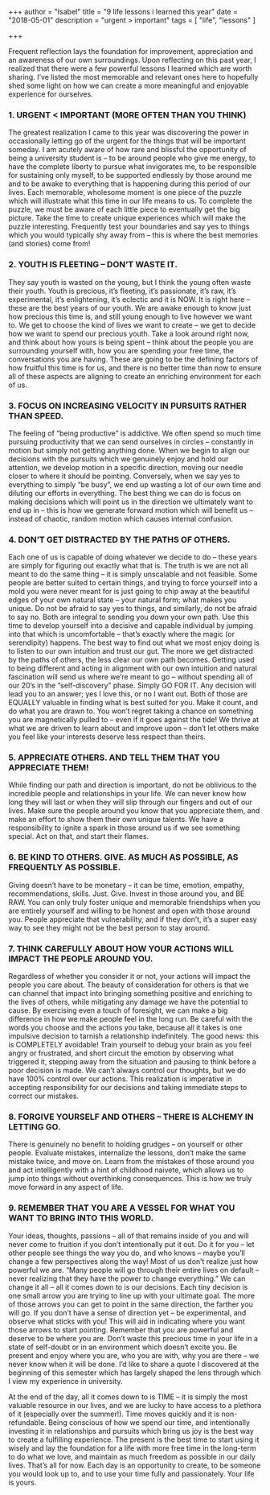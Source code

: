 +++
author = "Isabel"
title = "9 life lessons i learned this year"
date = "2018-05-01"
description = "urgent > important"
tags = [
    "life",
    "lessons"
]

+++

Frequent reflection lays the foundation for improvement, appreciation and an awareness of our own surroundings. Upon reflecting on this past year, I realized that there were a few powerful lessons I learned which are worth sharing. I’ve listed the most memorable and relevant ones here to hopefully shed some light on how we can create a more meaningful and enjoyable experience for ourselves.
### 1. URGENT < IMPORTANT (MORE OFTEN THAN YOU THINK)
The greatest realization I came to this year was discovering the power in occasionally letting go of the urgent for the things that will be important someday. I am acutely aware of how rare and blissful the opportunity of being a university student is – to be around people who give me energy, to have the complete liberty to pursue what invigorates me, to be responsible for sustaining only myself, to be supported endlessly by those around me and to be awake to everything that is happening during this period of our lives. Each memorable, wholesome moment is one piece of the puzzle which will illustrate what this time in our life means to us. To complete the puzzle, we must be aware of each little piece to eventually get the big picture. Take the time to create unique experiences which will make the puzzle interesting. Frequently test your boundaries and say yes to things which you would typically shy away from – this is where the best memories (and stories) come from!
### 2. YOUTH IS FLEETING – DON’T WASTE IT.
They say youth is wasted on the young, but I think the young often waste their youth. Youth is precious, it’s fleeting, it’s passionate, it’s raw, it’s experimental, it’s enlightening, it’s eclectic and it is NOW. It is right here – these are the best years of our youth. We are awake enough to know just how precious this time is, and still young enough to live however we want to. We get to choose the kind of lives we want to create – we get to decide how we want to spend our precious youth. Take a look around right now, and think about how yours is being spent – think about the people you are surrounding yourself with, how you are spending your free time, the conversations you are having. These are going to be the defining factors of how fruitful this time is for us, and there is no better time than now to ensure all of these aspects are aligning to create an enriching environment for each of us.
### 3. FOCUS ON INCREASING VELOCITY IN PURSUITS RATHER THAN SPEED.
The feeling of “being productive” is addictive. We often spend so much time pursuing productivity that we can send ourselves in circles – constantly in motion but simply not getting anything done. When we begin to align our decisions with the pursuits which we genuinely enjoy and hold our attention, we develop motion in a specific direction, moving our needle closer to where it should be pointing. Conversely, when we say yes to everything to simply “be busy”, we end up wasting a lot of our own time and diluting our efforts in everything. The best thing we can do is focus on making decisions which will point us in the direction we ultimately want to end up in – this is how we generate forward motion which will benefit us – instead of chaotic, random motion which causes internal confusion.
### 4. DON’T GET DISTRACTED BY THE PATHS OF OTHERS. 
Each one of us is capable of doing whatever we decide to do – these years are simply for figuring out exactly what that is. The truth is we are not all meant to do the same thing – it is simply unscalable and not feasible. Some people are better suited to certain things, and trying to force yourself into a mold you were never meant for is just going to chip away at the beautiful edges of your own natural state – your natural form; what makes you unique.
Do not be afraid to say yes to things, and similarly, do not be afraid to say no. Both are integral to sending you down your own path. Use this time to develop yourself into a decisive and capable individual by jumping into that which is uncomfortable – that’s exactly where the magic (or serendipity) happens.
The best way to find out what we most enjoy doing is to listen to our own intuition and trust our gut. The more we get distracted by the paths of others, the less clear our own path becomes. Getting used to being different and acting in alignment with our own intuition and natural fascination will send us where we’re meant to go – without spending all of our 20’s in the “self-discovery” phase. Simply GO FOR IT.
Any decision will lead you to an answer; yes I love this, or no I want out. Both of those are EQUALLY valuable in finding what is best suited for you.
Make it count, and do what you are drawn to. You won’t regret taking a chance on something you are magnetically pulled to – even if it goes against the tide! We thrive at what we are driven to learn about and improve upon – don’t let others make you feel like your interests deserve less respect than theirs.
### 5. APPRECIATE OTHERS. AND TELL THEM THAT YOU APPRECIATE THEM!
While finding our path and direction is important, do not be oblivious to the incredible people and relationships in your life. We can never know how long they will last or when they will slip through our fingers and out of our lives. Make sure the people around you know that you appreciate them, and make an effort to show them their own unique talents. We have a responsibility to ignite a spark in those around us if we see something special. Act on that, and start their flames.
### 6. BE KIND TO OTHERS. GIVE. AS MUCH AS POSSIBLE, AS FREQUENTLY AS POSSIBLE.
Giving doesn’t have to be monetary – it can be time, emotion, empathy, recommendations, skills. Just. Give. Invest in those around you, and BE RAW. You can only truly foster unique and memorable friendships when you are entirely yourself and willing to be honest and open with those around you. People appreciate that vulnerability, and if they don’t, it’s a super easy way to see they might not be the best person to stay around.
### 7. THINK CAREFULLY ABOUT HOW YOUR ACTIONS WILL IMPACT THE PEOPLE AROUND YOU.
Regardless of whether you consider it or not, your actions will impact the people you care about. The beauty of consideration for others is that we can channel that impact into bringing something positive and enriching to the lives of others, while mitigating any damage we have the potential to cause. By exercising even a touch of foresight, we can make a big difference in how we make people feel in the long run. Be careful with the words you choose and the actions you take, because all it takes is one impulsive decision to tarnish a relationship indefinitely. The good news: this is COMPLETELY avoidable! Train yourself to debug your brain as you feel angry or frustrated, and short circuit the emotion by observing what triggered it, stepping away from the situation and pausing to think before a poor decision is made. We can’t always control our thoughts, but we do have 100% control over our actions. This realization is imperative in accepting responsibility for our decisions and taking immediate steps to correct our mistakes.
### 8. FORGIVE YOURSELF AND OTHERS – THERE IS ALCHEMY IN LETTING GO.
There is genuinely no benefit to holding grudges – on yourself or other people. Evaluate mistakes, internalize the lessons, don’t make the same mistake twice, and move on. Learn from the mistakes of those around you and act intelligently with a hint of childhood naivete, which allows us to jump into things without overthinking consequences. This is how we truly move forward in any aspect of life.
### 9. REMEMBER THAT YOU ARE A VESSEL FOR WHAT YOU WANT TO BRING INTO THIS WORLD.
Your ideas, thoughts, passions – all of that remains inside of you and will never come to fruition if you don’t intentionally put it out. Do it for you – let other people see things the way you do, and who knows – maybe you’ll change a few perspectives along the way! Most of us don’t realize just how powerful we are.
“Many people will go through their entire lives on default – never realizing that they have the power to change everything.”
We can change it all – all it comes down to is our decisions. Each tiny decision is one small arrow you are trying to line up with your ultimate goal. The more of those arrows you can get to point in the same direction, the farther you will go. If you don’t have a sense of direction yet – be experimental, and observe what sticks with you! This will aid in indicating where you want those arrows to start pointing.
Remember that you are powerful and deserve to be where you are. Don’t waste this precious time in your life in a state of self-doubt or in an environment which doesn’t excite you. Be present and enjoy where you are, who you are with, why you are there – we never know when it will be done. I’d like to share a quote I discovered at the beginning of this semester which has largely shaped the lens through which I view my experience in university.
 
At the end of the day, all it comes down to is TIME – it is simply the most valuable resource in our lives, and we are lucky to have access to a plethora of it (especially over the summer!). Time moves quickly and it is non-refundable. Being conscious of how we spend our time, and intentionally investing it in relationships and pursuits which bring us joy is the best way to create a fulfilling  experience.  The present is the best time to start using it wisely and lay the foundation for a life with more free time in the long-term to do what we love, and maintain as much freedom as possible in our daily lives.
That’s all for now.
Each day is an opportunity to create, to be someone you would look up to, and to use your time fully and passionately.
Your life is yours.

